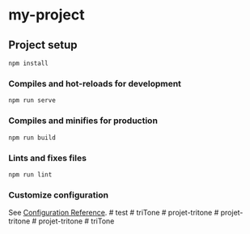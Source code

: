 # my-project

## Project setup
```
npm install
```

### Compiles and hot-reloads for development
```
npm run serve
```

### Compiles and minifies for production
```
npm run build
```

### Lints and fixes files
```
npm run lint
```

### Customize configuration
See [Configuration Reference](https://cli.vuejs.org/config/).
#   t e s t  
 #   t r i T o n e  
 #   p r o j e t - t r i t o n e  
 #   p r o j e t - t r i t o n e  
 #   p r o j e t - t r i t o n e  
 #   t r i T o n e  
 